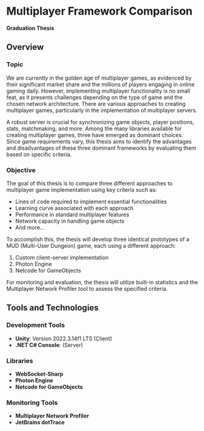 # Multiplayer Framework Comparison
**Graduation Thesis**

## Overview

### Topic
We are currently in the golden age of multiplayer games, as evidenced by their significant market share and the millions of players engaging in online gaming daily. However, implementing multiplayer functionality is no small feat, as it presents challenges depending on the type of game and the chosen network architecture. There are various approaches to creating multiplayer games, particularly in the implementation of multiplayer servers.

A robust server is crucial for synchronizing game objects, player positions, stats, matchmaking, and more. Among the many libraries available for creating multiplayer games, three have emerged as dominant choices. Since game requirements vary, this thesis aims to identify the advantages and disadvantages of these three dominant frameworks by evaluating them based on specific criteria.

### Objective
The goal of this thesis is to compare three different approaches to multiplayer game implementation using key criteria such as:
- Lines of code required to implement essential functionalities
- Learning curve associated with each approach
- Performance in standard multiplayer features
- Network capacity in handling game objects
- And more...

To accomplish this, the thesis will develop three identical prototypes of a MUD (Multi-User Dungeon) game, each using a different approach:
1. Custom client-server implementation
2. Photon Engine
3. Netcode for GameObjects

For monitoring and evaluation, the thesis will utilize built-in statistics and the Multiplayer Network Profiler tool to assess the specified criteria.

## Tools and Technologies

### Development Tools
- **Unity**: Version 2022.3.14f1 LTS (Client)
- **.NET C# Console**: (Server)

### Libraries
- **WebSocket-Sharp**
- **Photon Engine**
- **Netcode for GameObjects**

### Monitoring Tools
- **Multiplayer Network Profiler**
- **JetBrains dotTrace**
